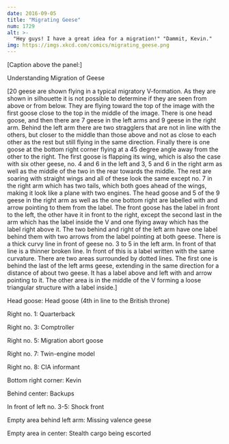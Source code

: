 ```yaml
---
date: 2016-09-05
title: "Migrating Geese"
num: 1729
alt: >-
  "Hey guys! I have a great idea for a migration!" "Dammit, Kevin."
img: https://imgs.xkcd.com/comics/migrating_geese.png
---
```

[Caption above the panel:]

Understanding Migration of Geese

[20 geese are shown flying in a typical migratory V-formation. As they are shown in silhouette it is not possible to determine if they are seen from above or from below. They are flying toward the top of the image with the first goose close to the top in the middle of the image. There is one head goose, and then there are 7 geese in the left arms and 9 geese in the right arm. Behind the left arm there are two stragglers that are not in line with the others, but closer to the middle than those above and not as close to each other as the rest but still flying in the same direction. Finally there is one goose at the bottom right corner flying at a 45 degree angle away from the other to the right. The first goose is flapping its wing, which is also the case with six other geese, no. 4 and 6 in the left and 3, 5 and 6 in the right arm as well as the middle of the two in the rear towards the middle. The rest are soaring with straight wings and all of these look the same except no. 7 in the right arm which has two tails, which both goes ahead of the wings, making it look like a plane with two engines. The head goose and 5 of the 9 geese in the right arm as well as the one bottom right are labelled with and arrow pointing to them from the label. The front goose has the label in front to the left, the other have it in front to the right, except the second last in the arm which has the label inside the V and one flying away which has the label right above it. The two behind and right of the left arm have one label behind them with two arrows from the label pointing at both geese. There is a thick curvy line in front of geese no. 3 to 5 in the left arm. In front of that line is a thinner broken line. In front of this is a label written with the same curvature. There are two areas surrounded by dotted lines. The first one is behind the last of the left arms geese, extending in the same direction for a distance of about two geese. It has a label above and left with and arrow pointing to it. The other area is in the middle of the V forming a loose triangular structure with a label inside.]

Head goose: Head goose (4th in line to the British throne)

Right no. 1: Quarterback

Right no. 3: Comptroller

Right no. 5: Migration abort goose

Right no. 7: Twin-engine model

Right no. 8: CIA informant

Bottom right corner: Kevin

Behind center: Backups

In front of left no. 3-5: Shock front

Empty area behind left arm: Missing valence geese

Empty area in center: Stealth cargo being escorted